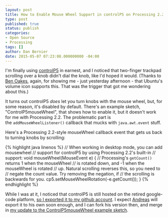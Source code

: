 ```yaml
---
layout: post
title: How to Enable Mouse Wheel Support in controlP5 on Processing 2.2
type: post
published: true
status: publish
categories:
- Open Source
- Processing
tags: []
author: Dan Bernier
date: 2015-05-07 07:23:08.000000000 -04:00
---
```


I'm finally using [controlP5](http://www.sojamo.de/libraries/controlP5/) in earnest, and I noticed that two-finger trackpad scrolling over a knob didn't dial the knob, like I'd hoped it would. (Thanks to [Ben Oakes](http://www.benjaminoakes.com/), again, for showing me - just yesterday afternoon - that Ubuntu's volume icon supports this. That was the trigger that got me wondering about this.)

It turns out controlP5 _does_ let you turn knobs with the mouse wheel, but, for some reason, it's disabled by default. There's an example sketch, "ControlP5mouseWheel", that shows how to enable it, but it doesn't work for me with Processing 2.2. The problematic part is the `addMouseWheelListener()` callback that mucks with `java.awt.event` stuff.

Here's a Processing 2.2-style mouseWheel callback event that gets us back to turning knobs by scrolling:

{% highlight java linenos %}
// When working in desktop mode, you can add mousewheel
// support for controlP5 by using Processing 2.2's built-in
// support:
void mouseWheel(MouseEvent e) {
  // Processing's `getCount()` returns 1 when the mouseWheel
  // is rotated down, and -1 when the mouseWheel is rotated
  // up. Natural scrolling reverses this, so you need to
  // negate the count value. Try removing the negation, if
  // the scrolling is backwards for you.
  cp5.setMouseWheelRotation(-e.getCount());
}
{% endhighlight %}

While I was at it, I noticed that controlP5 is still hosted on the retired google-code platform, [so I exported it to my github account](https://github.com/danbernier/controlp5/). I expect [Andreas](http://www.sojamo.de/) will export it to his own soon enough, and I can fork his version then, and merge in [my update to the ControlP5mouseWheel example sketch](https://github.com/danbernier/controlp5/commit/46e173c6fa51ba70a1bace80e492f343a6dc9862?w=1).
